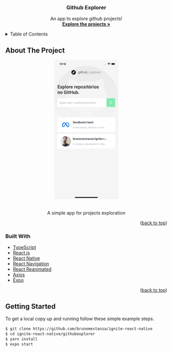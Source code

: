<div id="top"></div>

<br />
<div align="center">
  <h3 align="center">Github Explorer</h3>

  <p align="center">
    An app to explore github projects!
    <br />
    <a href="https://github.com/brunomestanza/ignite-react-native"><strong>Explore the projects »</strong></a>
  </p>
</div>

<details>
  <summary>Table of Contents</summary>
  <ol>
    <li>
      <a href="#about-the-project">About The Project</a>
      <ul>
        <li><a href="#built-with">Built With</a></li>
      </ul>
    </li>
    <li><a href="#getting-started">Getting Started</a></li>
  </ol>
</details>

## About The Project
<div align="center">
  <img src="assets/project-screenshot.png" alt="Github Explorer Screen Shot" width="200"/>
</div>
<br/>
<p align="center">A simple app for projects exploration<p>
<p align="right">(<a href="#top">back to top</a>)</p>

### Built With

* [TypeScript](https://www.typescriptlang.org/)
* [React.js](https://reactjs.org/)
* [React Native](https://reactnative.dev/)
* [React Navigation](https://reactnavigation.org/)
* [React Reanimated](https://docs.swmansion.com/react-native-reanimated/)
* [Axios](https://axios-http.com/ptbr/docs/intro)
* [Expo](https://expo.dev/)

<p align="right">(<a href="#top">back to top</a>)</p>

## Getting Started

To get a local copy up and running follow these simple example steps.

```
$ git clone https://github.com/brunomestanza/ignite-react-native
$ cd ignite-react-native/githubexplorer
$ yarn install
$ expo start
```
